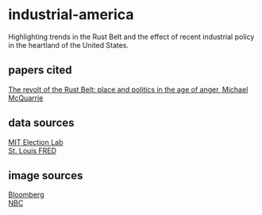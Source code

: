 # industrial-america
Highlighting trends in the Rust Belt and the effect of recent industrial policy in the heartland of the United States.

## papers cited
[The revolt of the Rust Belt: place and politics in the age of anger, Michael McQuarrie](https://onlinelibrary.wiley.com/doi/full/10.1111/1468-4446.12328#bjos12328-note-0002_3)

## data sources
[MIT Election Lab](https://electionlab.mit.edu/data)\
[St. Louis FRED](https://fred.stlouisfed.org/)

## image sources
[Bloomberg](https://assets.bwbx.io/images/users/iqjWHBFdfxIU/incRfPugL59U/v1/-1x-1.webp)\
[NBC](https://media-cldnry.s-nbcnews.com/image/upload/streams/2014/February/140203/2D11495359-140203-manufacturing-1129.jpg)
